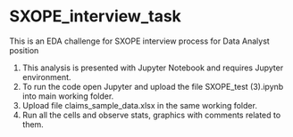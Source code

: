# SXOPE_interview_task
This is an EDA challenge for SXOPE interview process for Data Analyst position

1. This analysis is presented with Jupyter Notebook and requires Jupyter environment.
2. To run the code open Jupyter and upload the file SXOPE_test (3).ipynb into main working folder.
3. Upload file claims_sample_data.xlsx in the same working folder.
4. Run all the cells and observe stats, graphics with comments related to them.
